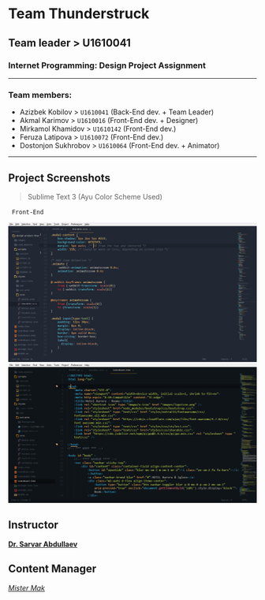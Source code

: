 # Team Thunderstruck
## Team leader > U1610041
### Internet Programming: Design Project Assignment

---

### Team members:
+ Azizbek Kobilov		>		`U1610041`	(Back-End dev. + Team Leader)
+ Akmal Karimov			>		`U1610016`	(Front-End dev. + Designer) 
+ Mirkamol Khamidov		>		`U1610142`	(Front-End dev.)
+ Feruza Latipova		>		`U1610072`	(Front-End dev.)
+ Dostonjon Sukhrobov 	>		`U1610064`	(Front-End dev. + Animator)

---

## Project Screenshots 

> Sublime Text 3 (Ayu Color Scheme Used)

```
 Front-End
```
![Screenshot1](images/readme1.png)
<br />
![screenshot2](images/readme2.png)
<br />

## Instructor

[**Dr. Sarvar Abdullaev**](s.abdullaev@inha.uz)

## Content Manager 
[*Mister Mak*](https://www.instagram.com/ya_mistermak/)

